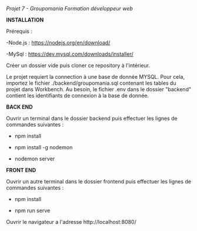 *Projet 7 - Groupomania
Formation développeur web*

**INSTALLATION**

Prérequis :

-Node.js : https://nodejs.org/en/download/

-MySql : https://dev.mysql.com/downloads/installer/

Créer un dossier vide puis cloner ce repository à l'intérieur.

Le projet requiert la connection à une base de donnée MYSQL. Pour cela, importez le fichier ./backend/groupomania.sql contenant les tables du projet dans Workbench. Au besoin, le fichier .env dans le dossier "backend" contient les identifiants de connexion à la base de donnée.

**BACK END**

Ouvrir un terminal dans le dossier backend puis effectuer les lignes de commandes suivantes :

- npm install

- npm install -g nodemon

- nodemon server

**FRONT END**

Ouvrir un autre terminal dans le dossier frontend puis effectuer les lignes de commandes suivantes :

- npm install

- npm run serve

Ouvrir le navigateur a l'adresse http://localhost:8080/
